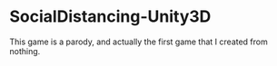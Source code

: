 # SocialDistancing-Unity3D
 This game is a parody, and actually the first game that I created from nothing.
